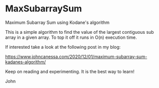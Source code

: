 # MaxSubarraySum
Maximum Subarray Sum using Kodane's algorithm

This is a simple algorithm to find the value of the
largest contiguous sub array in a given array.
To top it off it runs in O(n) execution time.

If interested take a look at the following post in my blog:

https://www.johncanessa.com/2020/12/01/maximum-subarray-sum-kadanes-algorithm/

Keep on reading and experimenting. It is the best way to learn!

John
